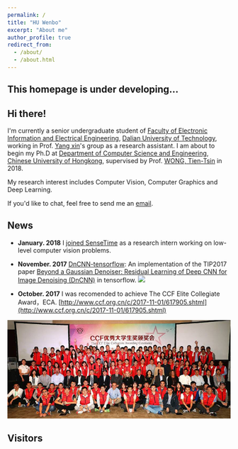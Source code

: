 ```yaml
---
permalink: /
title: "HU Wenbo"
excerpt: "About me"
author_profile: true
redirect_from:
  - /about/
  - /about.html
---
```

## This homepage is under developing...

## Hi there!

I'm currently a senior undergraduate student of [Faculty of Electronic Information and Electrical Engineering](http://ee.dlut.edu.cn/), [Dalian University of Technology](http://www.dlut.edu.cn/), working in Prof. [Yang xin](http://faculty.dlut.edu.cn/yangxin)'s group as a research assistant. I am about to begin my Ph.D at [Department of Computer Science and Engineering](http://www.cse.cuhk.edu.hk), [Chinese University of Hongkong](http://cuhk.edu.hk), supervised by Prof. [WONG, Tien-Tsin](http://www.cse.cuhk.edu.hk/~ttwong/myself.html) in 2018.


My research interest includes Computer Vision, Computer Graphics and Deep Learning.


If you'd like to chat, feel free to send me an [email](mailto:huwenbodut@gmail.com).

## News
* **January. 2018** I [joined SenseTime](https://www.sensetime.com/) as a research intern working on low-level computer vision problems.

* **November. 2017** [DnCNN-tensorflow](https://github.com/crisb-DUT/DnCNN-tensorflow): An implementation of the TIP2017 paper [Beyond a Gaussian Denoiser: Residual Learning of Deep CNN for Image Denoising (DnCNN)](http://www4.comp.polyu.edu.hk/~cslzhang/paper/DnCNN.pdf) in tensorflow.
![](https://raw.githubusercontent.com/crisb-DUT/DnCNN-tensorflow/master/img/compare.png)

* **October. 2017** I was recomended to achieve The CCF Elite Collegiate Award，ECA. [http://www.ccf.org.cn/c/2017-11-01/617905.shtml](http://www.ccf.org.cn/c/2017-11-01/617905.shtml)


![](../images/CCF.jpg)


## Visitors 
<script type="text/javascript" src="//ra.revolvermaps.com/0/0/6.js?i=0h7kmkjhde1&amp;m=7&amp;s=320&amp;c=e63100&amp;cr1=ffffff&amp;f=arial&amp;l=0&amp;bv=90&amp;lx=-420&amp;ly=420&amp;hi=20&amp;he=7&amp;hc=a8ddff&amp;rs=80" async="async"></script>
<!-- <script type="text/javascript" src="//ra.revolvermaps.com/0/0/1.js?i=020fkogyv5g&amp;s=180&amp;m=7&amp;v=true&amp;r=false&amp;b=000000&amp;n=false&amp;c=ff0000" async="async"></script>
<script type="text/javascript" src="//ra.revolvermaps.com/0/0/6.js?i=0h7kmkjhde1&amp;m=0&amp;c=ff0000&amp;cr1=ffffff&amp;f=ubuntu&amp;l=0" async="async"></script>
 -->
